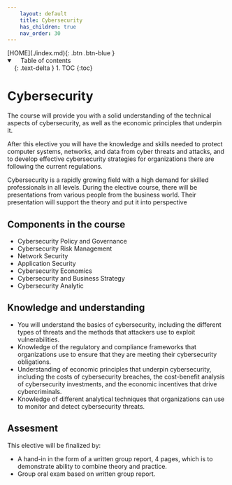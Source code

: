 ```yaml
---
    layout: default
    title: Cybersecurity
    has_children: true
    nav_order: 30
---
```


<span class="fs-1">
[HOME](./index.md){: .btn .btn-blue }
</span>

<details open markdown="block">
  <summary>
    Table of contents
  </summary>
  {: .text-delta }
1. TOC
{:toc}
</details>

# Cybersecurity
The course will provide you with a solid understanding of the technical aspects of cybersecurity, as well as the economic principles that underpin it. 

After this elective you will have the knowledge and skills needed to protect computer systems, networks, and data 
from cyber threats and attacks, and to develop effective cybersecurity strategies for organizations there are following 
the current regulations. 

Cybersecurity is a rapidly growing field with a high demand for skilled professionals in all levels. During the elective course, there will be presentations from various people from the business world. Their presentation will support the theory and put it into perspective

## Components in the course
- Cybersecurity Policy and Governance
- Cybersecurity Risk Management
- Network Security
- Application Security
- Cybersecurity Economics
- Cybersecurity and Business Strategy
- Cybersecurity Analytic

## Knowledge and understanding
- You will understand the basics of cybersecurity, including the different types of threats and the methods that attackers use to exploit vulnerabilities.
- Knowledge of the regulatory and compliance frameworks that organizations use to ensure that they are meeting their cybersecurity obligations.
- Understanding of economic principles that underpin cybersecurity, including the costs of cybersecurity breaches, the cost-benefit analysis of cybersecurity investments, and the economic incentives that drive cybercriminals.
- Knowledge of different analytical techniques that organizations can use to monitor and detect cybersecurity threats.

## Assesment
This elective will be finalized by:
- A hand-in in the form of a written group report, 4 pages, which is to demonstrate ability to combine theory and practice.
- Group oral exam based on written group report.
